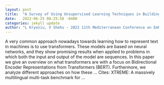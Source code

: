 ```yaml
---
layout: post
title:  "A Survey of Using Unsupervised Learning Techniques in Building Masked Language Models for Low Resource Languages"
date:   2022-06-25 08:25:58 -0400
categories: jekyll update
author: "L Kryeziu, V Shehu - 2022 11th Mediterranean Conference on Embedded …, 2022"
---
```

A very common approach nowadays towards learning how to represent text in machines is to use transformers. These models are based on neural networks, and they show promising results when applied to problems in which both the input and output of the model are sequences. In this paper we give an overview on what transformers are with a focus on Bidirectional Encoder Representations from Transformers (BERT). Furthermore, we analyze different approaches on how these …
Cites: ‪XTREME: A massively multilingual multi-task benchmark for …‬  